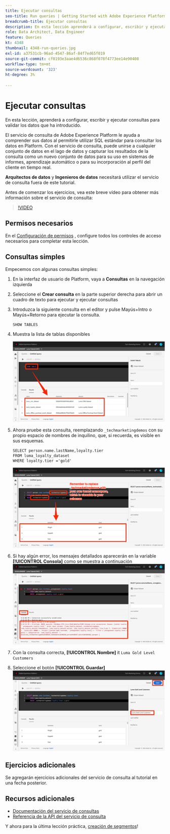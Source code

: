 ```yaml
---
title: Ejecutar consultas
seo-title: Run queries | Getting Started with Adobe Experience Platform for Data Architects and Data Engineers
breadcrumb-title: Ejecutar consultas
description: En esta lección aprenderá a configurar, escribir y ejecutar consultas para validar los datos que ha introducido.
role: Data Architect, Data Engineer
feature: Queries
kt: 4348
thumbnail: 4348-run-queries.jpg
exl-id: a37531cb-96ad-4547-86af-84f7ed65f019
source-git-commit: cf0193e3aae4d6536c868f078f4773ee14e90408
workflow-type: tm+mt
source-wordcount: '323'
ht-degree: 3%

---
```


# Ejecutar consultas

<!-- 15 min-->
En esta lección, aprenderá a configurar, escribir y ejecutar consultas para validar los datos que ha introducido.

El servicio de consulta de Adobe Experience Platform le ayuda a comprender sus datos al permitirle utilizar SQL estándar para consultar los datos en Platform. Con el servicio de consulta, puede unirse a cualquier conjunto de datos en el lago de datos y capturar los resultados de la consulta como un nuevo conjunto de datos para su uso en sistemas de informes, aprendizaje automático o para su incorporación al perfil del cliente en tiempo real.

**Arquitectos de datos** y **Ingenieros de datos** necesitará utilizar el servicio de consulta fuera de este tutorial.

Antes de comenzar los ejercicios, vea este breve vídeo para obtener más información sobre el servicio de consulta:
>[!VIDEO](https://video.tv.adobe.com/v/29795?quality=12&learn=on)

## Permisos necesarios

En el [Configuración de permisos](configure-permissions.md) , configure todos los controles de acceso necesarios para completar esta lección.

<!-- Settings > **[!UICONTROL Services]** > **[!UICONTROL Query Service]**
* Permission items Data Management > **[!UICONTROL View Datasets]** and  **[!UICONTROL Manage Datasets]**
* Permission item Sandboxes > `Luma Tutorial`
* User-role access to the `Luma Tutorial Platform` product profile
-->

## Consultas simples

Empecemos con algunas consultas simples:

1. En la interfaz de usuario de Platform, vaya a **Consultas** en la navegación izquierda
1. Seleccione el **Crear consulta** en la parte superior derecha para abrir un cuadro de texto para ejecutar y ejecutar consultas
1. Introduzca la siguiente consulta en el editor y pulse Mayús+Intro o Mayús+Retorno para ejecutar la consulta.

   ```
   SHOW TABLES
   ```

1. Muestra la lista de tablas disponibles

   ![MOSTRAR consulta DE TABLA](assets/queries-showTables.png)


1. Ahora pruebe esta consulta, reemplazando `_techmarketingdemos` con su propio espacio de nombres de inquilino, que, si recuerda, es visible en sus esquemas.

   ```
   SELECT person.name.lastName,loyalty.tier
   FROM luma_loyalty_dataset
   WHERE loyalty.tier ='gold'
   ```

   ![SELECCIONAR datos del conjunto de datos de lealtad](assets/queries-loyaltySelect.png)

1. Si hay algún error, los mensajes detallados aparecerán en la variable **[!UICONTROL Consola]** como se muestra a continuación
   ![Error en la consulta](assets/queries-error.png)

1. Con la consulta correcta, **[!UICONTROL Nombre]** it `Luma Gold Level Customers`
1. Seleccione el botón **[!UICONTROL Guardar]**
   ![Guardar la consulta](assets/queries-loyaltySelect-save.png)


<!--SELECT COUNT(DISTINCT (_techmarketingdemos.systemIdentifier.loyaltyId)) FROM luma_loyalty_dataset 


SELECT _techmarketingdemos.systemIdentifier.loyaltyId, COUNT(_techmarketingdemos.systemIdentifier.loyaltyId)
FROM luma_loyalty_dataset 
GROUP BY _techmarketingdemos.systemIdentifier.loyaltyId
HAVING COUNT(_techmarketingdemos.systemIdentifier.loyaltyId) > 1;-->

## Ejercicios adicionales

Se agregarán ejercicios adicionales del servicio de consulta al tutorial en una fecha posterior.
<!--
## Join Datasets

In this exercise, we will join two datasets `Luma Loyalty Dataset` and `Luma Offline Purchase` to get list of gold customers who have spend over $500 dollars in one purchase.

1. Create a new query
1. Copy and paste following query in query editor and execute, again replacing `_techmarketingdemos` with your own tenant namespace
    
    ```
    SELECT DISTINCT lopd.commerce.order.purchaseID as PurchaseId ,
        lld.person.name.firstName as LastName ,
        lld.person.name.lastName as LastName ,
        lopd.personalEmail.address as email,
        lopd.commerce.order.priceTotal as Total

    FROM luma_loyalty_dataset lld
    JOIN luma_offline_purchase_event_dataset lopd
    ON lopd._techmarketingdemos.systemIdentifier.loyaltyId = lld._techmarketingdemos.systemIdentifier.loyaltyId

    WHERE lld._techmarketingdemos.loyalty.level ='gold' AND lopd.commerce.order.priceTotal >500;
    ```

1. You should get list of Gold Customers who have spend over $500 in single purchase.

## Output datasets

1. Select on Output Dataset button
1. Provide name and description to the dataset
1. Save.
1. Go to **Datasets** under **Data Management** to find new dataset created.

-->
<!--Add content for Adobe Defined Functions-->

## Recursos adicionales

* [Documentación del servicio de consultas](https://experienceleague.adobe.com/docs/experience-platform/query/home.html?lang=es)
* [Referencia de la API del servicio de consulta](https://www.adobe.io/experience-platform-apis/references/query-service/)

Y ahora para la última lección práctica, [creación de segmentos](build-segments.md)!

